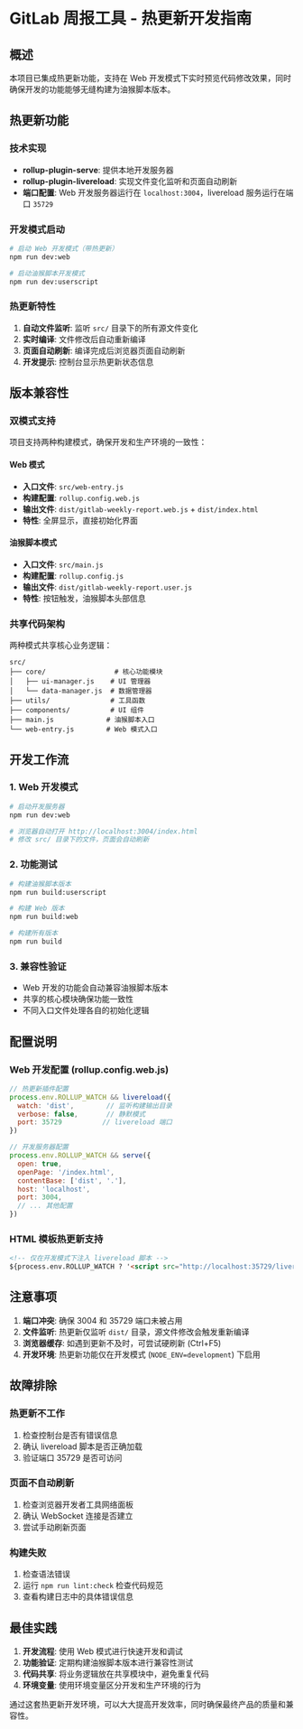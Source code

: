 # GitLab 周报工具 - 热更新开发指南

## 概述

本项目已集成热更新功能，支持在 Web 开发模式下实时预览代码修改效果，同时确保开发的功能能够无缝构建为油猴脚本版本。

## 热更新功能

### 技术实现

- **rollup-plugin-serve**: 提供本地开发服务器
- **rollup-plugin-livereload**: 实现文件变化监听和页面自动刷新
- **端口配置**: Web 开发服务器运行在 `localhost:3004`，livereload 服务运行在端口 `35729`

### 开发模式启动

```bash
# 启动 Web 开发模式（带热更新）
npm run dev:web

# 启动油猴脚本开发模式
npm run dev:userscript
```

### 热更新特性

1. **自动文件监听**: 监听 `src/` 目录下的所有源文件变化
2. **实时编译**: 文件修改后自动重新编译
3. **页面自动刷新**: 编译完成后浏览器页面自动刷新
4. **开发提示**: 控制台显示热更新状态信息

## 版本兼容性

### 双模式支持

项目支持两种构建模式，确保开发和生产环境的一致性：

#### Web 模式
- **入口文件**: `src/web-entry.js`
- **构建配置**: `rollup.config.web.js`
- **输出文件**: `dist/gitlab-weekly-report.web.js` + `dist/index.html`
- **特性**: 全屏显示，直接初始化界面

#### 油猴脚本模式
- **入口文件**: `src/main.js`
- **构建配置**: `rollup.config.js`
- **输出文件**: `dist/gitlab-weekly-report.user.js`
- **特性**: 按钮触发，油猴脚本头部信息

### 共享代码架构

两种模式共享核心业务逻辑：

```
src/
├── core/                 # 核心功能模块
│   ├── ui-manager.js    # UI 管理器
│   └── data-manager.js  # 数据管理器
├── utils/               # 工具函数
├── components/          # UI 组件
├── main.js             # 油猴脚本入口
└── web-entry.js        # Web 模式入口
```

## 开发工作流

### 1. Web 开发模式

```bash
# 启动开发服务器
npm run dev:web

# 浏览器自动打开 http://localhost:3004/index.html
# 修改 src/ 目录下的文件，页面会自动刷新
```

### 2. 功能测试

```bash
# 构建油猴脚本版本
npm run build:userscript

# 构建 Web 版本
npm run build:web

# 构建所有版本
npm run build
```

### 3. 兼容性验证

- Web 开发的功能会自动兼容油猴脚本版本
- 共享的核心模块确保功能一致性
- 不同入口文件处理各自的初始化逻辑

## 配置说明

### Web 开发配置 (rollup.config.web.js)

```javascript
// 热更新插件配置
process.env.ROLLUP_WATCH && livereload({
  watch: 'dist',        // 监听构建输出目录
  verbose: false,       // 静默模式
  port: 35729          // livereload 端口
})

// 开发服务器配置
process.env.ROLLUP_WATCH && serve({
  open: true,
  openPage: '/index.html',
  contentBase: ['dist', '.'],
  host: 'localhost',
  port: 3004,
  // ... 其他配置
})
```

### HTML 模板热更新支持

```html
<!-- 仅在开发模式下注入 livereload 脚本 -->
${process.env.ROLLUP_WATCH ? '<script src="http://localhost:35729/livereload.js?snipver=1"></script>' : ''}
```

## 注意事项

1. **端口冲突**: 确保 3004 和 35729 端口未被占用
2. **文件监听**: 热更新仅监听 `dist/` 目录，源文件修改会触发重新编译
3. **浏览器缓存**: 如遇到更新不及时，可尝试硬刷新 (Ctrl+F5)
4. **开发环境**: 热更新功能仅在开发模式 (`NODE_ENV=development`) 下启用

## 故障排除

### 热更新不工作

1. 检查控制台是否有错误信息
2. 确认 livereload 脚本是否正确加载
3. 验证端口 35729 是否可访问

### 页面不自动刷新

1. 检查浏览器开发者工具网络面板
2. 确认 WebSocket 连接是否建立
3. 尝试手动刷新页面

### 构建失败

1. 检查语法错误
2. 运行 `npm run lint:check` 检查代码规范
3. 查看构建日志中的具体错误信息

## 最佳实践

1. **开发流程**: 使用 Web 模式进行快速开发和调试
2. **功能验证**: 定期构建油猴脚本版本进行兼容性测试
3. **代码共享**: 将业务逻辑放在共享模块中，避免重复代码
4. **环境变量**: 使用环境变量区分开发和生产环境的行为

通过这套热更新开发环境，可以大大提高开发效率，同时确保最终产品的质量和兼容性。